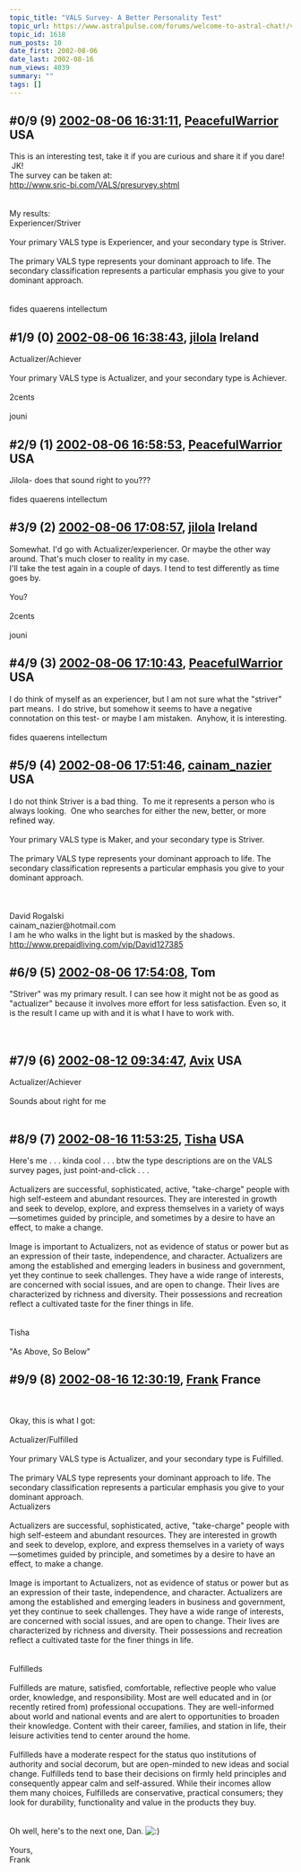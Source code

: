 ```yaml
---
topic_title: "VALS Survey- A Better Personality Test"
topic_url: https://www.astralpulse.com/forums/welcome-to-astral-chat!/vals-survey-a-better-personality-test
topic_id: 1618
num_posts: 10
date_first: 2002-08-06
date_last: 2002-08-16
num_views: 4039
summary: ""
tags: []
---
```


## \#0/9 (9) [2002-08-06 16:31:11](https://www.astralpulse.com/forums/index.php?msg=117353), [PeacefulWarrior](https://www.astralpulse.com/forums/profile/?u=230) USA ##
<section>
This is an interesting test, take it if you are curious and share it if you dare!  JK!
<br>
The survey can be taken at:
<br>
<a class="bbc_link" href="http://www.sric-bi.com/VALS/presurvey.shtml" rel="noopener" target="_blank">
 http://www.sric-bi.com/VALS/presurvey.shtml
</a>
<br>
<br>
<br>
My results:
<br>
Experiencer/Striver
<br>
<br>
Your primary VALS type is Experiencer, and your secondary type is Striver.
<br>
<br>
The primary VALS type represents your dominant approach to life. The secondary classification represents a particular emphasis you give to your dominant approach.
<br>
<br>
<br>
fides quaerens intellectum
</section>

## \#1/9 (0) [2002-08-06 16:38:43](https://www.astralpulse.com/forums/index.php?msg=10154), [jilola](https://www.astralpulse.com/forums/profile/?u=755) Ireland ##
<section>
Actualizer/Achiever
<br>
<br>
Your primary VALS type is Actualizer, and your secondary type is Achiever.
<br>
<br>
2cents
<br>
<br>
jouni
</section>

## \#2/9 (1) [2002-08-06 16:58:53](https://www.astralpulse.com/forums/index.php?msg=10159), [PeacefulWarrior](https://www.astralpulse.com/forums/profile/?u=230) USA ##
<section>
Jilola- does that sound right to you???
<br>
<br>
fides quaerens intellectum
</section>

## \#3/9 (2) [2002-08-06 17:08:57](https://www.astralpulse.com/forums/index.php?msg=10162), [jilola](https://www.astralpulse.com/forums/profile/?u=755) Ireland ##
<section>
Somewhat. I'd go with Actualizer/experiencer. Or maybe the other way around. That's much closer to reality in my case.
<br>
I'll take the test again in a couple of days. I tend to test differently as time goes by.
<br>
<br>
You?
<br>
<br>
2cents
<br>
<br>
jouni
</section>

## \#4/9 (3) [2002-08-06 17:10:43](https://www.astralpulse.com/forums/index.php?msg=10163), [PeacefulWarrior](https://www.astralpulse.com/forums/profile/?u=230) USA ##
<section>
I do think of myself as an experiencer, but I am not sure what the "striver" part means.  I do strive, but somehow it seems to have a negative connotation on this test- or maybe I am mistaken.  Anyhow, it is interesting.
<br>
<br>
fides quaerens intellectum
</section>

## \#5/9 (4) [2002-08-06 17:51:46](https://www.astralpulse.com/forums/index.php?msg=10168), [cainam_nazier](https://www.astralpulse.com/forums/profile/?u=166) USA ##
<section>
I do not think Striver is a bad thing.  To me it represents a person who is always looking.  One who searches for either the new, better, or more refined way.
<br>
<br>
Your primary VALS type is Maker, and your secondary type is Striver.
<br>
<br>
The primary VALS type represents your dominant approach to life. The secondary classification represents a particular emphasis you give to your dominant approach.
<br>
<br>
<br>
<br>
David Rogalski
<br>
cainam_nazier@hotmail.com
<br>
I am he who walks in the light but is masked by the shadows.
<br>
<a class="bbc_link" href="http://www.prepaidliving.com/vip/David127385" rel="noopener" target="_blank">
 http://www.prepaidliving.com/vip/David127385
</a>
<br>
</section>

## \#6/9 (5) [2002-08-06 17:54:08](https://www.astralpulse.com/forums/index.php?msg=10169), Tom  ##
<section>
"Striver" was my primary result. I can see how it might not be as good as "actualizer" because it involves more effort for less satisfaction. Even so, it is the result I came up with and it is what I have to work with.
<br>
<br>
<br>
</section>

## \#7/9 (6) [2002-08-12 09:34:47](https://www.astralpulse.com/forums/index.php?msg=10397), [Avix](https://www.astralpulse.com/forums/profile/?u=995) USA ##
<section>
Actualizer/Achiever
<br>
<br>
Sounds about right for me
<br>
<br>
</section>

## \#8/9 (7) [2002-08-16 11:53:25](https://www.astralpulse.com/forums/index.php?msg=10688), [Tisha](https://www.astralpulse.com/forums/profile/?u=594) USA ##
<section>
Here's me . . . kinda cool . . . btw the type descriptions are on the VALS survey pages, just point-and-click . . .
<br>
<br>
Actualizers are successful, sophisticated, active, "take-charge" people with high self-esteem and abundant resources. They are interested in growth and seek to develop, explore, and express themselves in a variety of ways—sometimes guided by principle, and sometimes by a desire to have an effect, to make a change.
<br>
<br>
Image is important to Actualizers, not as evidence of status or power but as an expression of their taste, independence, and character. Actualizers are among the established and emerging leaders in business and government, yet they continue to seek challenges. They have a wide range of interests, are concerned with social issues, and are open to change. Their lives are characterized by richness and diversity. Their possessions and recreation reflect a cultivated taste for the finer things in life.
<br>
<br>
<br>
Tisha
<br>
<br>
"As Above, So Below"
</section>

## \#9/9 (8) [2002-08-16 12:30:19](https://www.astralpulse.com/forums/index.php?msg=10689), [Frank](https://www.astralpulse.com/forums/profile/?u=359) France ##
<section>
<br>
<br>
Okay, this is what I got:
<br>
<br>
Actualizer/Fulfilled
<br>
<br>
Your primary VALS type is Actualizer, and your secondary type is Fulfilled.
<br>
<br>
The primary VALS type represents your dominant approach to life. The secondary classification represents a particular emphasis you give to your dominant approach.
<br>
Actualizers
<br>
<br>
Actualizers are successful, sophisticated, active, "take-charge" people with high self-esteem and abundant resources. They are interested in growth and seek to develop, explore, and express themselves in a variety of ways—sometimes guided by principle, and sometimes by a desire to have an effect, to make a change.
<br>
<br>
Image is important to Actualizers, not as evidence of status or power but as an expression of their taste, independence, and character. Actualizers are among the established and emerging leaders in business and government, yet they continue to seek challenges. They have a wide range of interests, are concerned with social issues, and are open to change. Their lives are characterized by richness and diversity. Their possessions and recreation reflect a cultivated taste for the finer things in life.
<br>
<br>
<br>
Fulfilleds
<br>
<br>
Fulfilleds are mature, satisfied, comfortable, reflective people who value order, knowledge, and responsibility. Most are well educated and in (or recently retired from) professional occupations. They are well-informed about world and national events and are alert to opportunities to broaden their knowledge. Content with their career, families, and station in life, their leisure activities tend to center around the home.
<br>
<br>
Fulfilleds have a moderate respect for the status quo institutions of authority and social decorum, but are open-minded to new ideas and social change. Fulfilleds tend to base their decisions on firmly held principles and consequently appear calm and self-assured. While their incomes allow them many choices, Fulfilleds are conservative, practical consumers; they look for durability, functionality and value in the products they buy.
<br>
<br>
<br>
Oh well, here's to the next one, Dan.
<img alt=":)" class="smiley" src="https://www.astralpulse.com/forums/Smileys/fugue/smiley.png" title="Smiley"/>
<br>
<br>
Yours,
<br>
Frank
<br>
<br>
<br>
<br>
</section>